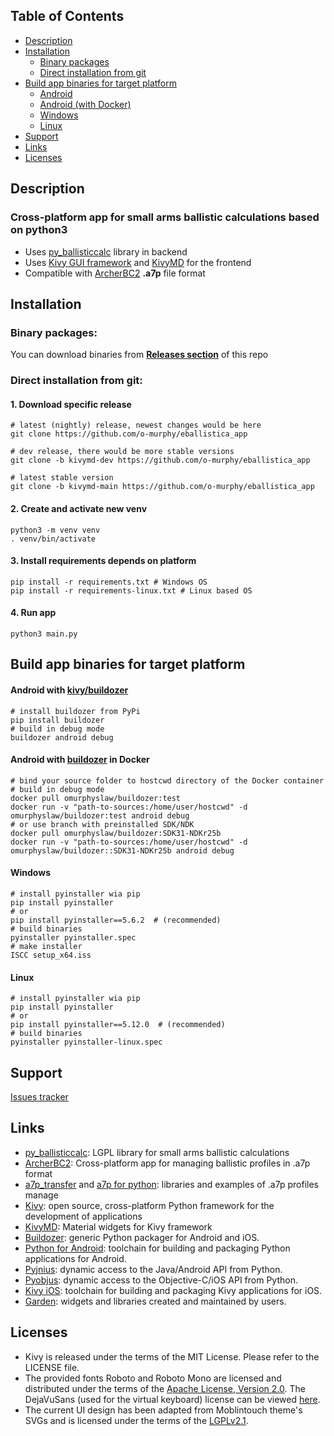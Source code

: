 ## Table of Contents

- [Description](#description)
- [Installation](#installation)
  - [Binary packages](#binary-packages)
  - [Direct installation from git](#direct-installation-from-git)
- [Build app binaries for target platform](#build-app-binaries-for-target-platform)
  - [Android](#build-for-android)
  - [Android (with Docker)](#build-for-android-docker)
  - [Windows](#build-for-windows)
  - [Linux](#build-for-linux)
- [Support](#support)
- [Links](#links)
- [Licenses](#licenses)

## Description
### Cross-platform app for small arms ballistic calculations based on python3
- Uses [py_ballisticcalc](https://github.com/o-murphy/py_ballisticcalc) library in backend
- Uses [Kivy GUI framework](https://github.com/kivy/kivy) and [KivyMD](https://github.com/kivymd/KivyMD) for the frontend
- Compatible with [ArcherBC2](https://github.com/JAremko/ArcherBC2) **.a7p** file format

## Installation
### Binary packages:
You can download binaries from **[Releases section](https://github.com/o-murphy/eballistica_app/releases)** of this repo
### Direct installation from git:
#### 1. Download specific release
```shell
# latest (nightly) release, newest changes would be here
git clone https://github.com/o-murphy/eballistica_app

# dev release, there would be more stable versions
git clone -b kivymd-dev https://github.com/o-murphy/eballistica_app 

# latest stable version
git clone -b kivymd-main https://github.com/o-murphy/eballistica_app 
```
#### 2. Create and activate new venv
```shell
python3 -m venv venv
. venv/bin/activate
```
#### 3. Install requirements depends on platform
```shell
pip install -r requirements.txt # Windows OS
pip install -r requirements-linux.txt # Linux based OS 
```
#### 4. Run app
```shell
python3 main.py
```

## Build app binaries for target platform
#### Android with [kivy/buildozer](https://github.com/kivy/kivy)
```shell
# install buildozer from PyPi
pip install buildozer
# build in debug mode
buildozer android debug
```
#### Android with [buildozer](https://github.com/kivy/kivy) in Docker
```shell
# bind your source folder to hostcwd directory of the Docker container
# build in debug mode
docker pull omurphyslaw/buildozer:test
docker run -v "path-to-sources:/home/user/hostcwd" -d omurphyslaw/buildozer:test android debug
# or use branch with preinstalled SDK/NDK
docker pull omurphyslaw/buildozer:SDK31-NDKr25b
docker run -v "path-to-sources:/home/user/hostcwd" -d omurphyslaw/buildozer::SDK31-NDKr25b android debug

```


#### Windows
```shell
# install pyinstaller wia pip
pip install pyinstaller
# or
pip install pyinstaller==5.6.2  # (recommended)
# build binaries
pyinstaller pyinstaller.spec
# make installer
ISCC setup_x64.iss
```

#### Linux
```shell
# install pyinstaller wia pip
pip install pyinstaller
# or
pip install pyinstaller==5.12.0  # (recommended)
# build binaries
pyinstaller pyinstaller-linux.spec
```

## Support
[Issues tracker](https://github.com/o-murphy/eballistica_app/issues)

## Links
- [py_ballisticcalc](https://github.com/o-murphy/py_ballisticcalc): LGPL library for small arms ballistic calculations
- [ArcherBC2](https://github.com/JAremko/ArcherBC2): Cross-platform app for managing ballistic profiles in .a7p format
- [a7p_transfer](https://github.com/JAremko/a7p_transfer_example) and [a7p for python](https://github.com/o-murphy/a7p): libraries and examples of .a7p profiles manage
- [Kivy](https://github.com/kivy/kivy): open source, cross-platform Python framework for the development of applications
- [KivyMD](https://github.com/kivymd/KivyMD): Material widgets for Kivy framework
- [Buildozer](https://github.com/kivy/buildozer): generic Python packager
  for Android and iOS.
- [Python for Android](https://github.com/kivy/python-for-android): toolchain
  for building and packaging Python applications for Android.
- [Pyjnius](https://github.com/kivy/pyjnius): dynamic access to the Java/Android
  API from Python.
- [Pyobjus](https://github.com/kivy/pyobjus): dynamic access to the
  Objective-C/iOS API from Python.
- [Kivy iOS](https://github.com/kivy/kivy-ios): toolchain for building and
  packaging Kivy applications for iOS.
- [Garden](https://github.com/kivy-garden): widgets and libraries created and
  maintained by users.

## Licenses

- Kivy is released under the terms of the MIT License. Please refer to the
  LICENSE file.
- The provided fonts Roboto and Roboto Mono are licensed and
  distributed under the terms of the
  [Apache License, Version 2.0](https://www.apache.org/licenses/LICENSE-2.0).
  The DejaVuSans (used for the virtual keyboard) license can be viewed
  [here](https://github.com/dejavu-fonts/dejavu-fonts/blob/master/LICENSE).
- The current UI design has been adapted from Moblintouch theme's SVGs
  and is licensed under the terms of the
  [LGPLv2.1](https://www.gnu.org/licenses/old-licenses/lgpl-2.1).

